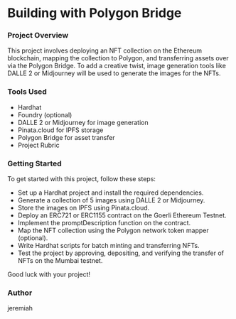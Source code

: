 # Building with Polygon Bridge
### Project Overview
This project involves deploying an NFT collection on the Ethereum blockchain, mapping the collection to Polygon, and transferring assets over via the Polygon Bridge. To add a creative twist, image generation tools like DALLE 2 or Midjourney will be used to generate the images for the NFTs.

### Tools Used
- Hardhat
- Foundry (optional)
- DALLE 2 or Midjourney for image generation
- Pinata.cloud for IPFS storage
- Polygon Bridge for asset transfer
- Project Rubric

### Getting Started

To get started with this project, follow these steps:
- Set up a Hardhat project and install the required dependencies.
- Generate a collection of 5 images using DALLE 2 or Midjourney.
- Store the images on IPFS using Pinata.cloud.
- Deploy an ERC721 or ERC1155 contract on the Goerli Ethereum Testnet.
- Implement the promptDescription function on the contract.
- Map the NFT collection using the Polygon network token mapper (optional).
- Write Hardhat scripts for batch minting and transferring NFTs.
- Test the project by approving, depositing, and verifying the transfer of NFTs on the Mumbai testnet.

Good luck with your project!

### Author 
jeremiah
